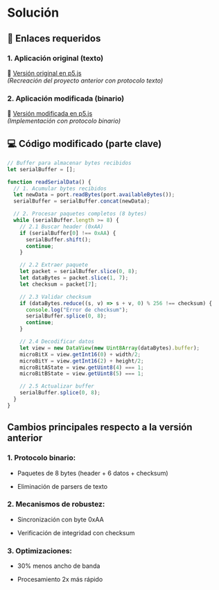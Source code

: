# Solución

## 📌 Enlaces requeridos

### 1. Aplicación original (texto)
🔗 [Versión original en p5.js](https://p5js.org/examples/repetition-kaleidoscope/)  
*(Recreación del proyecto anterior con protocolo texto)*

### 2. Aplicación modificada (binario)
🔗 [Versión modificada en p5.js](https://editor.p5js.org/Misisopi/sketches/5frwVDMHn)  
*(Implementación con protocolo binario)*

## 💻 Código modificado (parte clave)

```js
// Buffer para almacenar bytes recibidos
let serialBuffer = [];

function readSerialData() {
  // 1. Acumular bytes recibidos
  let newData = port.readBytes(port.availableBytes());
  serialBuffer = serialBuffer.concat(newData);

  // 2. Procesar paquetes completos (8 bytes)
  while (serialBuffer.length >= 8) {
    // 2.1 Buscar header (0xAA)
    if (serialBuffer[0] !== 0xAA) {
      serialBuffer.shift();
      continue;
    }

    // 2.2 Extraer paquete
    let packet = serialBuffer.slice(0, 8);
    let dataBytes = packet.slice(1, 7);
    let checksum = packet[7];

    // 2.3 Validar checksum
    if (dataBytes.reduce((s, v) => s + v, 0) % 256 !== checksum) {
      console.log("Error de checksum");
      serialBuffer.splice(0, 8);
      continue;
    }

    // 2.4 Decodificar datos
    let view = new DataView(new Uint8Array(dataBytes).buffer);
    microBitX = view.getInt16(0) + width/2;
    microBitY = view.getInt16(2) + height/2;
    microBitAState = view.getUint8(4) === 1;
    microBitBState = view.getUint8(5) === 1;

    // 2.5 Actualizar buffer
    serialBuffer.splice(0, 8);
  }
}
```
## Cambios principales respecto a la versión anterior

### 1. Protocolo binario:

- Paquetes de 8 bytes (header + 6 datos + checksum)

- Eliminación de parsers de texto

### 2. Mecanismos de robustez:

- Sincronización con byte 0xAA

- Verificación de integridad con checksum

### 3. Optimizaciones:

- 30% menos ancho de banda

- Procesamiento 2x más rápido


